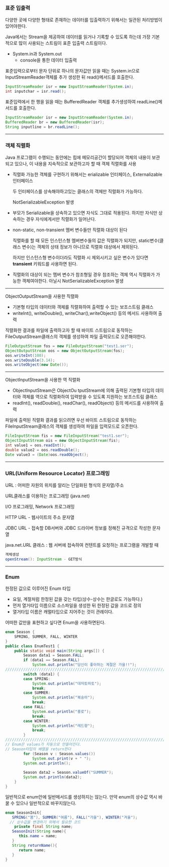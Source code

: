 ### 표준 입출력

다양한 곳에 다양한 형태로 존재하는 데이터를 입출력하기 위해서는 일관된 처리방법이 있어야한다.

Java에서는 Stream을 제공하여 데이터를 읽거나 기록할 수 있도록 하는데 가장 기본적으로 많이 사용되는 스트림이 표준 입출력 스트림이다.

- System.in과 System.out
    - console을 통한 데이터 입출력

표준입력으로부터 문자 단위로 하나의 문자값만 읽을 때는 System.in으로 InputStreamReader객체를 추가 생성한 뒤 read()메서드를 호출한다.

```java
InputStreamReader isr = new InputStreamReader(System.in);
int inputchar = isr.read();
```

표준입력에서 한 행을 읽을 때는 BufferedReader 객체를 추가생성하여 readLine()메서드를 호출한다.

```java
InputStreamReader isr = new InputStreamReader(System.in);
BufferedReader br = new BufferedReader(isr);
String inputline = br.readLine();
```

---

### 객체 직렬화

Java 프로그램이 수행되는 동안에는 힙에 메모리공간이 할당되어 객체의 내용이 보관되고 있으나, 이 내용을 지속적으로 보관하고자 할 때 객체 직렬화를 사용

- 직렬화 가능한 객체를 구현하기 위해서는 erializable 인터페이스, Externalizable 인터페이스
    
    두 인터페이스를 상속해야하고있는 클래스의 객체만 직렬화가 가능하다. 
    
    NotSerializableException 발생
    
- 부모가 Serializable을 상속하고 있으면 자식도 그대로 적용된다. 하지만 자식만 상속하는 경우 자식에게서만 직렬화가 일어난다.
- non-static, non-transient 멤버 변수들만 직렬화 대상이 된다
    
    직렬화를 할 때 모든 인스턴스형 멤버변수들의 값은 직렬화가 되지만, static변수(클래스 변수)는 객체의 상태 정보가 아니므로 직렬화 대상에서 제외된다.
    
    하지만 인스턴스형 변수이더라도 직렬화 시 제외시키고 싶은 변수가 있다면 **transient** 키워드를 사용하면 된다.
    
- 직렬화의 대상이 되는 멤버 변수가 참조형일 경우 참조하는 객체 역시 직렬화가 가능한 객체여야한다. 아닐시 NotSerializableException 발생

---

ObjectOutputStream을 사용한 직렬화

- 기본형 타입의 데이터와 객체를 직렬화하여 출력할 수 있는 보조스트림 클래스
- writeInt(), writeDouble(), writeChar(),writeObject() 등의 메서드 사용하여 출력

직렬화한 결과를 파일에 출력하고자 할 때 바이트 스트림으로 동작하는 FileOutputStream클래스의 객체를 생성하여 파일 출력모드로 오픈해야한다.

```java
FileOutputStream fos = new FileOutputStream("test1.ser");
ObjectOutputStream oos = new ObjectOutputStream(fos);
oos.writeInt(100);
oos.writeDouble(3.14);
oos.writeObject(new Date());
```

---

ObjectInputStream을 사용한 역 직렬화

- ObjectInputStream은 ObjectOu tputStream에 의해 출력된 기본형 타입의 데이터와 객체를 역으로 직렬화하여 입력받을 수 있도록 지원하는 보조스트림 클래스
- readInt(), readDouble(), readChar(), readObject() 등의 메서드를 사용하여 출력

파일에 출력된 직렬화 결과를 읽으려면 우선 바이트 스트림으로 동작하는 FileInputStream클래스의 객체를 생성하여 파일을 입력모드로 오픈한다.

```java
FileInputStream fis = new FileInputStream("test1.ser");
ObjectInputStream ois = new ObjectInputStream(fis);
int value1 = oos.readInt();
double value2 = oos.readDouble();
Date value3 = (Date)oos.readObject();
```

---

### URL(Uniform Resource Locator) 프로그래밍

URL : 어떠한 자원의 위치를 알리는 단일화된 형식의 문자열/주소

URL클래스를 이용하는 프로그래밍 (java.net)

I/O 프로그래밍, Network 프로그래밍

HTTP URL - 웹사이트의 주소 문자열

JDBC URL - 접속할 DB서버와 JDBC 드라이버 정보를 정해진 규격으로 작성한 문자열

java.net.URL 클래스 : 웹 서버에 접속하여 컨텐트를 요청하는 프로그램을 개발할 때

```java
객체생성
openStream(): InputStream - GET방식
```

---

### Enum

한정된 값으로 이루어진 Enum 타입

- 요일, 계절처럼 한정된 값을 갖는 타입(상수-상수는 한글로도 가능하다.)
- 먼저 열거타입 이름으로 소스파일을 생성한 뒤 한정된 값을 코드로 정의
- 열거타입 이름은 캐멀타입으로 지어주는 것이 관례이다.

어떠한 값만을 표현하고 싶다면 Enum을 사용하면된다.

```java
enum Season {
	SPRING, SUMMER, FALL, WINTER
}
public class EnumTest1 {
	public static void main(String args[]) {
		Season data1 = Season.FALL;
		if (data1 == Season.FALL)
			System.out.println("당신이 좋아하는 계절은 가을!!");
////////////////////////////////////////////////////////////////////////
		switch (data1) {
		case SPRING:
			System.out.println("대저토마토");
			break;
		case SUMMER:
			System.out.println("복숭아");
			break;
		case FALL:
			System.out.println("홍로");
			break;
		case WINTER:
			System.out.println("레드향");
			break;
		}
///////////////////////////////////////////////////////////////////////
// Enum은 values가 자동으로 만들어진다. 
// Season타입의 배열을 return한다
		for (Season v : Season.values())
			System.out.print(v + " ");
		System.out.println();
		
		Season data2 = Season.valueOf("SUMMER");
		System.out.println(data2);
	}
}
```

일반적으로 enum안에 일반메서드를 생성하지는 않는다.
만약 enum의 상수값 역시 바꿀 수 있으나 일반적으로 바꾸지않는다.

```java
enum SeasonInit{
   SPRING("봄"), SUMMER("여름"), FALL("가을"), WINTER("겨울");
  // 상수값을 변경하기 위해서 필요한 코드 
	private final String name;
   SeasonInit(String name){
      this.name = name;
   }
   String returnName(){
      return name;
   }
}
```